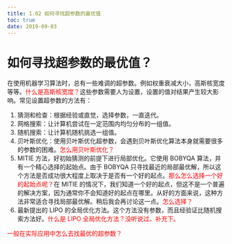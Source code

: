 ```yaml
---
title: 1.02 如何寻找超参数的最优值
toc: true
date: 2019-09-03
---
```


# 如何寻找超参数的最优值？

在使用机器学习算法时，总有一些难调的超参数。例如权重衰减大小，高斯核宽度等等。<span style="color:red;">什么是高斯核宽度？</span>这些参数需要人为设置，设置的值对结果产生较大影响。常见设置超参数的方法有：

1. 猜测和检查：根据经验或直觉，选择参数，一直迭代。
1. 网格搜索：让计算机尝试在一定范围内均匀分布的一组值。
1. 随机搜索：让计算机随机挑选一组值。
1. 贝叶斯优化：使用贝叶斯优化超参数，会遇到贝叶斯优化算法本身就需要很多的参数的困难。<span style="color:red;">怎么用贝叶斯优化？</span>
1. MITIE 方法，好初始猜测的前提下进行局部优化。它使用 BOBYQA 算法，并有一个精心选择的起始点。由于 BOBYQA 只寻找最近的局部最优解，所以这个方法是否成功很大程度上取决于是否有一个好的起点。<span style="color:red;">那么怎么选择一个好的起始点呢？</span>在 MITIE 的情况下，我们知道一个好的起点，但这不是一个普遍的解决方案，因为通常你不会知道好的起点在哪里。从好的方面来说，这种方法非常适合寻找局部最优解。稍后我会再讨论这一点。<span style="color:red;">怎么选择？</span>
1. 最新提出的 LIPO 的全局优化方法。这个方法没有参数，而且经验证比随机搜索方法好。<span style="color:red;">什么是 LIPO 全局优化方法？没听说过。补充下。</span>

<span style="color:red;">一般在实际应用中怎么去找最优的超参数？</span>
